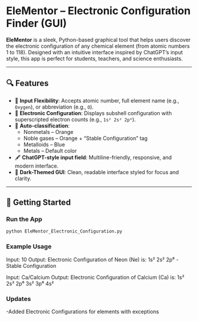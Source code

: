 # EleMentor – Electronic Configuration Finder (GUI)

**EleMentor** is a sleek, Python-based graphical tool that helps users discover the electronic configuration of any chemical element (from atomic numbers 1 to 118). Designed with an intuitive interface inspired by ChatGPT’s input style, this app is perfect for students, teachers, and science enthusiasts.

---

## 🔍 Features

- 🎯 **Input Flexibility**: Accepts atomic number, full element name (e.g., `Oxygen`), or abbreviation (e.g., `O`).
- 📘 **Electronic Configuration**: Displays subshell configuration with superscripted electron counts (e.g., `1s² 2s² 2p⁶`).
- 🧠 **Auto-classification**:
  - Nonmetals – Orange
  - Noble gases – Orange + “Stable Configuration” tag
  - Metalloids – Blue
  - Metals – Default color
- 🖋️ **ChatGPT-style input field**: Multiline-friendly, responsive, and modern interface.
- 🌙 **Dark-Themed GUI**: Clean, readable interface styled for focus and clarity.

---

## 🚀 Getting Started

### Run the App

```bash
python EleMentor_Electronic_Configuration.py
```

### Example Usage

Input: 10
Output: Electronic Configuration of Neon (Ne) is: 1s² 2s² 2p⁶ - Stable Configuration

Input: Ca/Calcium
Output: Electronic Configuration of Calcium (Ca) is: 1s² 2s² 2p⁶ 3s² 3p⁶ 4s²

### Updates

-Added Electronic Configurations for elements with exceptions


